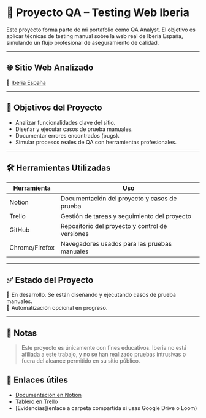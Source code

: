# 🧪 Proyecto QA – Testing Web Iberia

Este proyecto forma parte de mi portafolio como QA Analyst. El objetivo es aplicar técnicas de testing manual sobre la web real de Iberia España, simulando un flujo profesional de aseguramiento de calidad.

---

## 🌐 Sitio Web Analizado

🔗 [Iberia España](https://www.iberia.com/es/)

---

## 🎯 Objetivos del Proyecto

- Analizar funcionalidades clave del sitio.
- Diseñar y ejecutar casos de prueba manuales.
- Documentar errores encontrados (bugs).
- Simular procesos reales de QA con herramientas profesionales.

---

## 🛠️ Herramientas Utilizadas

| Herramienta  | Uso |
|--------------|-----|
| Notion       | Documentación del proyecto y casos de prueba |
| Trello       | Gestión de tareas y seguimiento del proyecto |
| GitHub       | Repositorio del proyecto y control de versiones |
| Chrome/Firefox | Navegadores usados para las pruebas manuales |

---

## ✅ Estado del Proyecto

🔄 En desarrollo. Se están diseñando y ejecutando casos de prueba manuales.  
🚧 Automatización opcional en progreso.

---

## 📌 Notas

> Este proyecto es únicamente con fines educativos. Iberia no está afiliada a este trabajo, y no se han realizado pruebas intrusivas o fuera del alcance permitido en su sitio público.

## 🔗 Enlaces útiles

- [Documentación en Notion](https://www.notion.so/Portafolio-QA-Testing-Web-Iberia-1fa1babebd81803096b0fbe0ad523748)
- [Tablero en Trello](https://trello.com/b/PnGP9PbI/proyecto-qa-iberia)
- [Evidencias](enlace a carpeta compartida si usas Google Drive o Loom)


